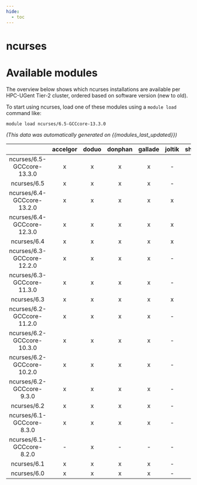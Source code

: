 ```yaml
---
hide:
  - toc
---
```


ncurses
=======

# Available modules


The overview below shows which ncurses installations are available per HPC-UGent Tier-2 cluster, ordered based on software version (new to old).

To start using ncurses, load one of these modules using a `module load` command like:

```shell
module load ncurses/6.5-GCCcore-13.3.0
```

*(This data was automatically generated on {{modules_last_updated}})*  

| |accelgor|doduo|donphan|gallade|joltik|shinx|skitty|
| :---: | :---: | :---: | :---: | :---: | :---: | :---: | :---: |
|ncurses/6.5-GCCcore-13.3.0|x|x|x|x|-|x|x|
|ncurses/6.5|x|x|x|x|-|x|x|
|ncurses/6.4-GCCcore-13.2.0|x|x|x|x|x|x|x|
|ncurses/6.4-GCCcore-12.3.0|x|x|x|x|x|x|x|
|ncurses/6.4|x|x|x|x|x|x|x|
|ncurses/6.3-GCCcore-12.2.0|x|x|x|x|-|x|-|
|ncurses/6.3-GCCcore-11.3.0|x|x|x|x|-|x|-|
|ncurses/6.3|x|x|x|x|x|x|x|
|ncurses/6.2-GCCcore-11.2.0|x|x|x|x|-|x|-|
|ncurses/6.2-GCCcore-10.3.0|x|x|x|x|-|-|-|
|ncurses/6.2-GCCcore-10.2.0|x|x|x|x|-|-|-|
|ncurses/6.2-GCCcore-9.3.0|x|x|x|x|-|-|-|
|ncurses/6.2|x|x|x|x|-|x|x|
|ncurses/6.1-GCCcore-8.3.0|x|x|x|x|-|-|-|
|ncurses/6.1-GCCcore-8.2.0|-|x|-|-|-|-|-|
|ncurses/6.1|x|x|x|x|-|-|-|
|ncurses/6.0|x|x|x|x|-|-|-|
